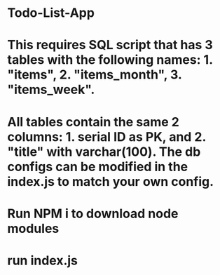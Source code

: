 # Todo-List-App
# This requires SQL script that has 3 tables with the following names: 1. "items", 2. "items_month", 3. "items_week". 
# All tables contain the same 2 columns: 1. serial ID as PK, and 2. "title" with varchar(100). The db configs can be modified in the index.js to match your own config.
# Run NPM i to download node modules
# run index.js
